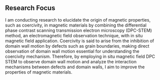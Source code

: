 
## Research Focus

I am conducting research to elucidate the origin of magnetic properties, such as coercivity, in magnetic materials by combining the differential phase contrast scanning transmission electron microscopy (DPC-STEM) method, an electromagnetic field observation technique, with in situ magnetic field application. Coercivity is said to arise from the inhibition of domain wall motion by defects such as grain boundaries, making direct observation of domain wall motion essential for understanding the coercivity mechanism. Therefore, by employing in situ magnetic field DPC STEM to observe domain wall motion and analyze the interaction mechanisms between defects and domain walls, I aim to improve the properties of magnetic materials.

